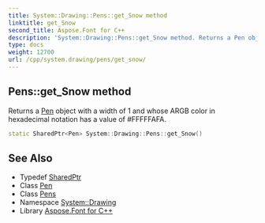 ```yaml
---
title: System::Drawing::Pens::get_Snow method
linktitle: get_Snow
second_title: Aspose.Font for C++
description: 'System::Drawing::Pens::get_Snow method. Returns a Pen object with a width of 1 and whose ARGB color in hexadecimal notation has a value of #FFFFFAFA in C++.'
type: docs
weight: 12700
url: /cpp/system.drawing/pens/get_snow/
---
```

## Pens::get_Snow method


Returns a [Pen](../../pen/) object with a width of 1 and whose ARGB color in hexadecimal notation has a value of #FFFFFAFA.

```cpp
static SharedPtr<Pen> System::Drawing::Pens::get_Snow()
```

## See Also

* Typedef [SharedPtr](../../../system/sharedptr/)
* Class [Pen](../../pen/)
* Class [Pens](../)
* Namespace [System::Drawing](../../)
* Library [Aspose.Font for C++](../../../)
